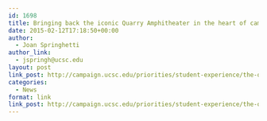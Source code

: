 ```yaml
---
id: 1698
title: Bringing back the iconic Quarry Amphitheater in the heart of campus
date: 2015-02-12T17:18:50+00:00
author:
  - Joan Springhetti
author_link:
  - jspringh@ucsc.edu
layout: post
link_post: http://campaign.ucsc.edu/priorities/student-experience/the-quarry-amphitheater/
categories:
  - News
format: link
link_post: http://campaign.ucsc.edu/priorities/student-experience/the-quarry-amphitheater/
---
```

